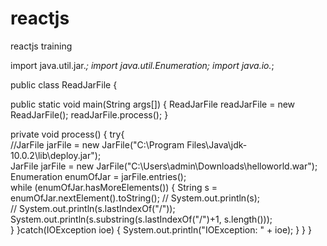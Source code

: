 # reactjs
reactjs training


import java.util.jar.*;
import java.util.Enumeration;
import java.io.*;

public class ReadJarFile
{
   
   public static void main(String args[])
   {
      ReadJarFile readJarFile = new ReadJarFile();
      readJarFile.process();
   }

   private void process()
   {
      try{   
         //JarFile jarFile = new JarFile("C:\\Program Files\\Java\\jdk-10.0.2\\lib\\deploy.jar");  
	JarFile jarFile = new JarFile("C:\\Users\\admin\\Downloads\\helloworld.war");
         Enumeration enumOfJar = jarFile.entries();   
         while (enumOfJar.hasMoreElements()) {
	 String s = enumOfJar.nextElement().toString();
//            System.out.println(s);   
//            System.out.println(s.lastIndexOf("/"));   
            System.out.println(s.substring(s.lastIndexOf("/")+1, s.length()));   
         } 
      }catch(IOException ioe)
      {
         System.out.println("IOException: " + ioe);
      }
   }
}
